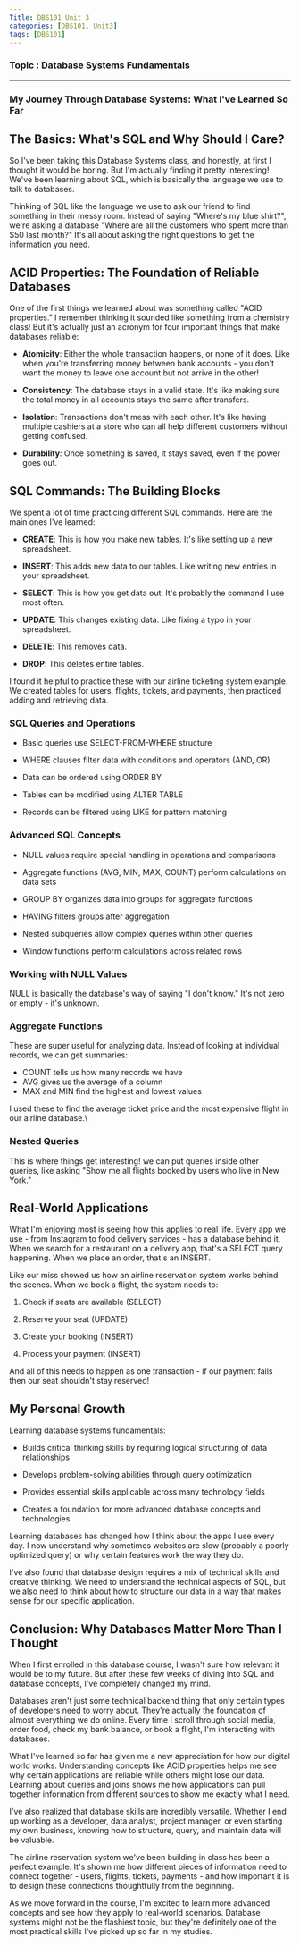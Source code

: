 ```yaml
---
Title: DBS101 Unit 3
categories: [DBS101, Unit3]
tags: [DBS101]
---
```


### Topic : Database Systems Fundamentals
---

### My Journey Through Database Systems: What I've Learned So Far

## The Basics: What's SQL and Why Should I Care?

So I've been taking this Database Systems class, and honestly, at first I thought it would be boring. But I'm actually finding it pretty interesting! We've been learning about SQL, which is basically the language we use to talk to databases.

Thinking of SQL like the language we use to ask our friend to find something in their messy room. Instead of saying "Where's my blue shirt?", we're asking a database "Where are all the customers who spent more than $50 last month?" It's all about asking the right questions to get the information you need.

## ACID Properties: The Foundation of Reliable Databases

One of the first things we learned about was something called "ACID properties." I remember thinking it sounded like something from a chemistry class! But it's actually just an acronym for four important things that make databases reliable:

- **Atomicity**: Either the whole transaction happens, or none of it does. Like when you're transferring money between bank accounts - you don't want the money to leave one account but not arrive in the other!

- **Consistency**: The database stays in a valid state. It's like making sure the total money in all accounts stays the same after transfers.

- **Isolation**: Transactions don't mess with each other. It's like having multiple cashiers at a store who can all help different customers without getting confused.

- **Durability**: Once something is saved, it stays saved, even if the power goes out.


## SQL Commands: The Building Blocks

We spent a lot of time practicing different SQL commands. Here are the main ones I've learned:

- **CREATE**: This is how you make new tables. It's like setting up a new spreadsheet.

- **INSERT**: This adds new data to our tables. Like writing new entries in your spreadsheet.

- **SELECT**: This is how you get data out. It's probably the command I use most often.

- **UPDATE**: This changes existing data. Like fixing a typo in your spreadsheet.

- **DELETE**: This removes data. 

- **DROP**: This deletes entire tables.


I found it helpful to practice these with our airline ticketing system example. We created tables for users, flights, tickets, and payments, then practiced adding and retrieving data.


### SQL Queries and Operations

- Basic queries use SELECT-FROM-WHERE structure

- WHERE clauses filter data with conditions and operators (AND, OR)

- Data can be ordered using ORDER BY

- Tables can be modified using ALTER TABLE

- Records can be filtered using LIKE for pattern matching


### Advanced SQL Concepts

- NULL values require special handling in operations and comparisons

- Aggregate functions (AVG, MIN, MAX, COUNT) perform calculations on data sets

- GROUP BY organizes data into groups for aggregate functions

- HAVING filters groups after aggregation

- Nested subqueries allow complex queries within other queries

- Window functions perform calculations across related rows


### Working with NULL Values

NULL is basically the database's way of saying "I don't know." It's not zero or empty - it's unknown.


### Aggregate Functions

These are super useful for analyzing data. Instead of looking at individual records, we can get summaries:

- COUNT tells us how many records we have
- AVG gives us the average of a column
- MAX and MIN find the highest and lowest values


I used these to find the average ticket price and the most expensive flight in our airline database.\


### Nested Queries

This is where things get interesting! we can put queries inside other queries, like asking "Show me all flights booked by users who live in New York."


## Real-World Applications

What I'm enjoying most is seeing how this applies to real life. Every app we use - from Instagram to food delivery services - has a database behind it. When we search for a restaurant on a delivery app, that's a SELECT query happening. When we place an order, that's an INSERT.

Like our miss showed us how an airline reservation system works behind the scenes. When we book a flight, the system needs to:

1. Check if seats are available (SELECT)

2. Reserve your seat (UPDATE)

3. Create your booking (INSERT)

4. Process your payment (INSERT)

And all of this needs to happen as one transaction - if our payment fails then our seat shouldn't stay reserved!


## My Personal Growth

Learning database systems fundamentals:

- Builds critical thinking skills by requiring logical structuring of data relationships

- Develops problem-solving abilities through query optimization

- Provides essential skills applicable across many technology fields

- Creates a foundation for more advanced database concepts and technologies

Learning databases has changed how I think about the apps I use every day. I now understand why sometimes websites are slow (probably a poorly optimized query) or why certain features work the way they do.

I've also found that database design requires a mix of technical skills and creative thinking. We need to understand the technical aspects of SQL, but we also need to think about how to structure our data in a way that makes sense for our specific application.


## Conclusion: Why Databases Matter More Than I Thought

When I first enrolled in this database course, I wasn't sure how relevant it would be to my future. But after these few weeks of diving into SQL and database concepts, I've completely changed my mind.

Databases aren't just some technical backend thing that only certain types of developers need to worry about. They're actually the foundation of almost everything we do online. Every time I scroll through social media, order food, check my bank balance, or book a flight, I'm interacting with databases.

What I've learned so far has given me a new appreciation for how our digital world works. Understanding concepts like ACID properties helps me see why certain applications are reliable while others might lose our data. Learning about queries and joins shows me how applications can pull together information from different sources to show me exactly what I need.

I've also realized that database skills are incredibly versatile. Whether I end up working as a developer, data analyst, project manager, or even starting my own business, knowing how to structure, query, and maintain data will be valuable.

The airline reservation system we've been building in class has been a perfect example. It's shown me how different pieces of information need to connect together - users, flights, tickets, payments - and how important it is to design these connections thoughtfully from the beginning.

As we move forward in the course, I'm excited to learn more advanced concepts and see how they apply to real-world scenarios. Database systems might not be the flashiest topic, but they're definitely one of the most practical skills I've picked up so far in my studies.